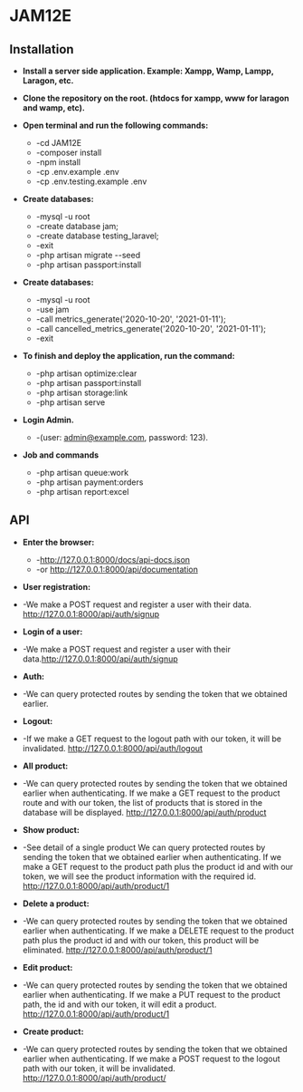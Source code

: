 # JAM12E

## Installation
- **Install a server side application. Example: Xampp, Wamp, Lampp, Laragon, etc.**
- **Clone the repository on the root. (htdocs for xampp, www for laragon and wamp, etc).**
- **Open terminal and run the following commands:**
     * -cd JAM12E
     * -composer install
     * -npm install
     * -cp .env.example .env
     * -cp .env.testing.example .env
 - **Create databases:**
     * -mysql -u root
     * -create database jam;
     * -create database testing_laravel;
     * -exit
     * -php artisan migrate --seed
     * -php artisan passport:install
     
 - **Create databases:**
     * -mysql -u root
     * -use jam
     * -call metrics_generate('2020-10-20', '2021-01-11');
     * -call cancelled_metrics_generate('2020-10-20', '2021-01-11');
     * -exit
     
- **To finish and deploy the application, run the command:**
   * -php artisan optimize:clear
   * -php artisan passport:install
   * -php artisan storage:link
   * -php artisan serve
   
- **Login Admin.**
    * -(user: admin@example.com, password: 123).
   
- **Job and commands**
   * -php artisan queue:work
   * -php artisan payment:orders
   * -php artisan report:excel
    
## API
 - **Enter the browser:**
   * -http://127.0.0.1:8000/docs/api-docs.json
   * -or http://127.0.0.1:8000/api/documentation
   
 - **User registration:**
 * -We make a POST request and register a user with their data.
   http://127.0.0.1:8000/api/auth/signup
   
- **Login of a user:**
* -We make a POST request and register a user with their data.http://127.0.0.1:8000/api/auth/signup

- **Auth:**
* -We can query protected routes by sending the token that we obtained earlier.
    
- **Logout:**
* -If we make a GET request to the logout path with our token, it will be invalidated.
http://127.0.0.1:8000/api/auth/logout
     
- **All product:**
 * -We can query protected routes by sending the token that we obtained earlier when authenticating.
If we make a GET request to the product route and with our token, the list of products that is stored in the database will be displayed.
http://127.0.0.1:8000/api/auth/product

- **Show product:**
* -See detail of a single product
We can query protected routes by sending the token that we obtained earlier when authenticating.
If we make a GET request to the product path plus the product id and with our token, we will see the product information with the required id.
http://127.0.0.1:8000/api/auth/product/1
   
- **Delete a product:**
* -We can query protected routes by sending the token that we obtained earlier when authenticating.
  If we make a DELETE request to the product path plus the product id and with our token, this product will be eliminated.
  http://127.0.0.1:8000/api/auth/product/1
      
- **Edit product:**
* -We can query protected routes by sending the token that we obtained earlier when authenticating.
    If we make a PUT request to the product path, the id and with our token, it will edit a product.
    http://127.0.0.1:8000/api/auth/product/1
- **Create product:**
* -We can query protected routes by sending the token that we obtained earlier when authenticating.
   If we make a POST request to the logout path with our token, it will be invalidated.
   http://127.0.0.1:8000/api/auth/product/

